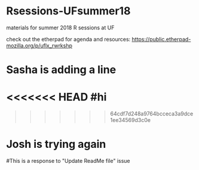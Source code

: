 # Rsessions-UFsummer18
materials for summer 2018 R sessions at UF 

check out the etherpad for agenda and resources: https://public.etherpad-mozilla.org/p/uflx_rwrkshp

# Sasha is adding a line 
<<<<<<< HEAD
#hi
=======
  
>>>>>>> 64cdf7d248a9764bcceca3a9dce1ee34569d3c0e


# Josh is trying again

#This is a response to "Update ReadMe file" issue